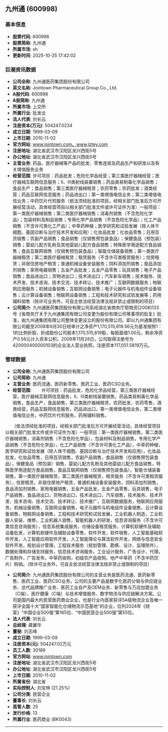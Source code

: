 ## 九州通 (600998)

### 基本信息

- **股票代码**: 600998
- **股票简称**: 九州通
- **所属市场**: sh
- **更新时间**: 2025-10-25 17:42:02

### 巨潮资讯数据

- **公司全称**: 九州通医药集团股份有限公司
- **英文名称**: Jointown Pharmaceutical Group Co., Ltd.
- **A股代码**: 600998
- **A股简称**: 九州通
- **所属市场**: 上交所
- **所属行业**: 批发业
- **法人代表**: 刘长云
- **注册资本(万元)**: 504247.0234
- **成立日期**: 1999-03-09
- **上市日期**: 2010-11-02
- **官方网站**: www.jointown.com、www.jztey.com
- **注册地址**: 湖北省武汉市汉阳区龙兴西街5号
- **办公地址**: 湖北省武汉市汉阳区龙兴西街5号
- **主营业务**: 药品、医疗器械等产品的批发、零售连锁及药品生产和研发以及有关增值服务业务
- **经营范围**: 许可项目：药品批发；危险化学品经营；第三类医疗器械经营；医疗器械互联网信息服务；Ⅱ、Ⅲ类射线装置销售；药品类易制毒化学品销售；食品生产；食品销售；第三类医疗器械租赁；农药零售；农药批发；酒类经营；药品互联网信息服务；药品进出口；第一类增值电信业务；第二类增值电信业务；中药饮片代煎服务（依法须经批准的项目，经相关部门批准后方可开展经营活动，具体经营项目以相关部门批准文件或许可证件为准）一般项目：第一类医疗器械销售；第二类医疗器械销售；消毒剂销售（不含危险化学品）；包装材料及制品销售；专用化学产品销售（不含危险化学品）；化工产品销售（不含许可类化工产品）；中草药种植；医学研究和试验发展（除人体干细胞、基因诊断与治疗技术开发和应用）；化妆品批发；化妆品零售；日用百货销售；农副产品销售；食品销售（仅销售预包装食品）；保健食品（预包装）销售；婴幼儿配方乳粉及其他婴幼儿配方食品销售；特殊医学用途配方食品销售；食品互联网销售（仅销售预包装食品）；智能仓储装备销售；第一类医疗器械租赁；第二类医疗器械租赁；租赁服务（不含许可类租赁服务）；住房租赁；非居住房地产租赁；普通机械设备安装服务；饲料添加剂销售；食品添加剂销售；家用电器销售；五金产品批发；五金产品零售；玩具销售；电子产品销售；食品进出口；货物进出口；技术进出口；汽车新车销售；技术服务、技术开发、技术咨询、技术交流、技术转让、技术推广；互联网数据服务；物联网应用服务；机械设备销售；互联网设备销售；电子元器件与机电组件设备销售；云计算设备销售；物联网设备销售；工程和技术研究和试验发展等；药用辅料销售（除许可业务外，可自主依法经营法律法规非禁止或限制的项目）
- **公司简介**: 九州通医药集团股份有限公司系经湖北省商务厅鄂商资[2008]133号《省商务厅关于九州通集团有限公司变更为股份有限公司等事项的批复》批准，由九州通集团有限公司整体变更设立的股份有限公司。即以九州通集团有限公司截至2008年6月30日经审计之净资产1,170,515,819.56元为基准按照1：1的比例折股，折成股份公司股本1,170,515,819股，每股面值1.00元，剩余净资产0.56元计入资本公积。2008年11月28日，公司取得注册号为420000400000103的企业法人营业执照，注册资本117,051.5819万元。

### 雪球数据

- **公司全称**: 九州通医药集团股份有限公司
- **公司简称**: 九州通
- **主营业务**: 医药流通、医药新零售、医药工业、医药CSO业务。
- **经营范围**: 　　许可项目：药品批发，危险化学品经营，第三类医疗器械经营，医疗器械互联网信息服务，Ⅱ、Ⅲ类射线装置销售，药品类易制毒化学品销售，食品生产，食品销售，第三类医疗器械租赁，农药批发，农药零售，酒类经营，药品互联网信息服务，药品进出口，第一类增值电信业务，第二类增值电信业务，中药饮片代煎服务，药用辅料销售。

　　（依法须经批准的项目，经相关部门批准后方可开展经营活动，具体经营项目以相关部门批准文件或许可证件为准）一般项目：第一类医疗器械销售，第二类医疗器械销售，消毒剂销售（不含危险化学品），包装材料及制品销售，专用化学产品销售（不含危险化学品），化工产品销售（不含许可类化工产品），中草药种植，医学研究和试验发展（除人体干细胞、基因诊断与治疗技术开发和应用），化妆品批发，化妆品零售，日用百货销售，农副产品销售，食品销售（仅销售预包装食品），保健食品（预包装）销售，婴幼儿配方乳粉及其他婴幼儿配方食品销售，特殊医学用途配方食品销售，食品互联网销售（仅销售预包装食品），智能仓储装备销售，第一类医疗器械租赁，第二类医疗器械租赁，租赁服务（不含许可类租赁服务），住房租赁，非居住房地产租赁，普通机械设备安装服务，饲料添加剂销售，食品添加剂销售，家用电器销售，五金产品批发，五金产品零售，玩具销售，电子产品销售，食品进出口，货物进出口，技术进出口，汽车销售，技术服务、技术开发、技术咨询、技术交流、技术转让、技术推广，互联网数据服务，物联网应用服务，机械设备销售，互联网设备销售，电子元器件与机电组件设备销售，云计算设备销售，物联网设备销售，工程和技术研究和试验发展，工业机器人制造，工业机器人安装、维修，工业机器人销售，智能机器人的研发，信息咨询服务（不含许可类信息咨询服务），信息系统集成服务，仓储设备租赁服务，计算机软硬件及辅助设备批发，计算机软硬件及辅助设备零售，软件开发，软件销售，人工智能基础软件开发，人工智能应用软件开发，人工智能理论与算法软件开发，网络与信息安全软件开发，规划设计管理，工程技术服务（规划管理、勘察、设计、监理除外），数据处理和存储支持服务，信息技术咨询服务，工业设计服务，广告设计、代理，广告制作，广告发布，中草药收购，初级农产品收购，地产中草药（不含中药饮片）购销。（除许可业务外，可自主依法经营法律法规非禁止或限制的项目）
- **公司简介**: 九州通医药集团股份有限公司的主营业务是医药流通、医药新零售、医药工业、医药CSO业务。公司的主要产品是数字化医药分销与供应链业务、总代品牌推广业务、医药工业自产及OEM业务、新零售与万店加盟业务（C端）、医疗健康（C端）与技术增值服务、数字物流与供应链解决方案。公司是国内最大的民营医药商业企业，也是行业内首家获评5A级物流企业及唯一获评全国十大“国家智能化仓储物流示范基地”的企业，位列2024年《财富》“中国企业500强”第165位、“中国民营企业500强”第55位。
- **法人代表**: 刘长云
- **总经理**: 龚翼华
- **董秘**: 刘志峰
- **成立日期**: 1999-03-09
- **注册资本(元)**: 504247.02万元
- **员工人数**: 30169
- **官方网站**: www.jointown.com
- **注册地址**: 湖北省武汉市汉阳区龙兴西街5号
- **办公地址**: 湖北省武汉市汉阳区龙兴西街5号
- **上市日期**: 2010-11-02
- **所属省份**: 湖北省
- **实际控制人**: 刘宝林 (21.25%)
- **公司分类**: 民营企业
- **董事长**: 刘长云
- **高管人数**: 25
- **发行价格**: 13
- **所属行业**: 医药商业 (BK0043)

---
